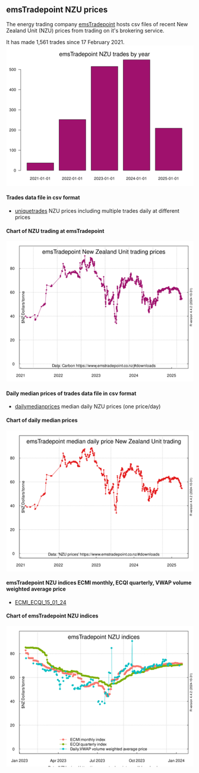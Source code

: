 ## emsTradepoint NZU prices

The energy trading company [emsTradepoint](https://www.emstradepoint.co.nz) hosts csv files of recent New Zealand Unit (NZU) prices from trading on it's brokering service.

It has made 1,561 trades since 17 February 2021.
![](NZUtradesEmsTradePoint-720by540.svg) 

#### Trades data file in csv format
* [uniquetrades](uniquetrades.csv) NZU prices including multiple trades daily at different prices

#### Chart of NZU trading at emsTradepoint
![](NZUpriceEmsTradePointspot1-720by540.svg)

#### Daily median prices of trades data file in csv format
* [dailymedianprices](dailymedianprices.csv) median daily NZU prices (one price/day)

#### Chart of daily median prices
![](NZUpriceEmsTradePointMedian-720by540.svg)

#### emsTradepoint NZU indices ECMI monthly, ECQI quarterly, VWAP volume weighted average price
* [ECMI_ECQI_15_01_24](ECMI_ECQI_15_01_24.csv) 

#### Chart of emsTradepoint NZU indices
![NZU-indices-EmsTradePointspot1-720by540](NZU-indices-EmsTradePointspot1-720by540.svg)

